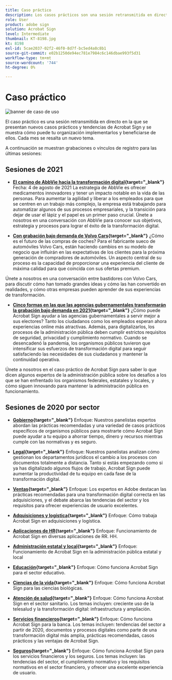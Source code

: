 ```yaml
---
title: Caso práctico
description: Los casos prácticos son una sesión retransmitida en directo en la que se presentan nuevos casos prácticos y tendencias de Acrobat Sign y se muestra cómo puede su organización implementarlos y beneficiarse de ellos
role: User
product: adobe sign
solution: Acrobat Sign
level: Intermediate
thumbnail: KT-8198.jpg
kt: 8198
exl-id: 5cae2037-02f2-46f0-8d7f-bc5ed4a8c8b1
source-git-commit: e02b1250de94ec781e7984c6c146dbae993f5d31
workflow-type: tm+mt
source-wordcount: '744'
ht-degree: 0%

---
```


# Caso práctico

![banner de caso de uso](../assets/UCSC_Rebrand.png)

El caso práctico es una sesión retransmitida en directo en la que se presentan nuevos casos prácticos y tendencias de Acrobat Sign y se muestra cómo puede tu organización implementarlos y beneficiarse de ellos. Cada mes se resalta un nuevo tema.

A continuación se muestran grabaciones o vínculos de registro para las últimas sesiones:

## Sesiones de 2021

* **[El camino de AbbVie hacia la transformación digital](https://use-case-showcase-with-abbvie.joinus.adobeevents.com/){target="_blank"}**
Fecha: 4 de agosto de 2021 La estrategia de AbbVie es ofrecer medicamentos innovadores y tener un impacto notable en la vida de las personas. Para aumentar la agilidad y liberar a los empleados para que se centren en un trabajo más complejo, la empresa está trabajando para automatizar algunos de sus procesos empresariales, y la transición para dejar de usar el lápiz y el papel es un primer paso crucial. Únete a nosotros en una conversación con AbbVie para conocer sus objetivos, estrategia y procesos para lograr el éxito de la transformación digital.

* **[Con grabación bajo demanda de Volvo Cars](https://gateway.on24.com/wcc/eh/2172296/lp/2963219/adobe-sign-use-case-showcase%3A-featuring-volvo-cars/){target="_blank"}**
¿Cómo es el futuro de las compras de coches? Para el fabricante sueco de automóviles Volvo Cars, están haciendo cambios en su modelo de negocio que influirán en las expectativas de los clientes para la próxima generación de compradores de automóviles. Un aspecto central de su proceso es la capacidad de proporcionar una experiencia del cliente de máxima calidad para que coincida con sus ofertas premium.

Únete a nosotros en una conversación entre bastidores con Volvo Cars, para discutir cómo han tomado grandes ideas y cómo las han convertido en realidades, y cómo otras empresas pueden aprender de sus experiencias de transformación.

* **[Cinco formas en las que las agencias gubernamentales transformarán la grabación bajo demanda en 2021](https://gateway.on24.com/wcc/eh/2172296/lp/2790280/5-ways-government-agencies-will-transform-in-2021-/){target="_blank"}**
¿Cómo puede Acrobat Sign ayudar a las agencias gubernamentales a servir mejor a sus electores? Tanto los ciudadanos como los empleados esperan ahora experiencias online más atractivas. Además, para digitalizarlos, los procesos de la administración pública deben cumplir estrictos requisitos de seguridad, privacidad y cumplimiento normativo. Cuando se desencadenó la pandemia, los organismos públicos tuvieron que intensificar sus esfuerzos de transformación digital para seguir satisfaciendo las necesidades de sus ciudadanos y mantener la continuidad operativa.

Únete a nosotros en el caso práctico de Acrobat Sign para saber lo que dicen algunos expertos de la administración pública sobre los desafíos a los que se han enfrentado los organismos federales, estatales y locales, y cómo siguen innovando para mantener la administración pública en funcionamiento.

## Sesiones de 2020 por sector

* **[Gobierno](https://event.on24.com/wcc/r/2790280/7FFF27458A6834FDF8C73C5149637590?partnerref=EXL){target="_blank"}**
Enfoque: Nuestros panelistas expertos abordan las prácticas recomendadas y una variedad de casos prácticos específicos de organismos públicos para mostrarte cómo Acrobat Sign puede ayudar a tu equipo a ahorrar tiempo, dinero y recursos mientras cumple con las normativas y es seguro.

* **[Legal](https://event.on24.com/wcc/r/2634329/292CA0B317E56600A114508CC55376BF?partnerref=EXL){target="_blank"}**
Enfoque: Nuestros panelistas analizan cómo gestionan los departamentos jurídicos el cambio a los procesos con documentos totalmente a distancia. Tanto si estás empezando como si ya has digitalizado algunos flujos de trabajo, Acrobat Sign puede aumentar la productividad de tu equipo en cada fase de la transformación digital.

* **[Ventas](https://acrobat.adobe.com/us/en/business/webinars/adobe-sign-use-case-showcase-sales.html){target="_blank"}**
Enfoque: Los expertos en Adobe destacan las prácticas recomendadas para una transformación digital correcta en las adquisiciones, y el debate abarca las tendencias del sector y los requisitos para ofrecer experiencias de usuario excelentes.

* **[Adquisiciones y logística](https://event.on24.com/wcc/r/2514418/278FB6F16C198E2B866CF487AF9514F6){target="_blank"}**
Enfoque: Cómo trabaja Acrobat Sign en adquisiciones y logística.

* **[Aplicaciones de HR](https://event.on24.com/wcc/r/2351937/D9E34A102F309DFCAF0D07D5192BD66D){target="_blank"}**
Enfoque: Funcionamiento de Acrobat Sign en diversas aplicaciones de RR. HH.

* **[Administración estatal y local](https://event.on24.com/wcc/r/2351937/D9E34A102F309DFCAF0D07D5192BD66D){target="_blank"}**
Enfoque: Funcionamiento de Acrobat Sign en la administración pública estatal y local

* **[Educación](https://event.on24.com/wcc/r/2241711/762243D5EE65DAC44D3AE7BCCD3388A7){target="_blank"}**
Enfoque: Cómo funciona Acrobat Sign para el sector educativo.

* **[Ciencias de la vida](https://event.on24.com/wcc/r/2204781/2C266134D08DDE48E17C77746F192AA6){target="_blank"}**
Enfoque: Cómo funciona Acrobat Sign para las ciencias biológicas.

* **[Atención de salud](https://event.on24.com/wcc/r/2202626/1D60C42BD396AE273CB09CF53F1051BE){target="_blank"}**
Enfoque: Cómo funciona Acrobat Sign en el sector sanitario. Los temas incluyen: creciente uso de la telesalud y la transformación digital: infraestructura y ampliación.

* **[Servicios financieros](https://event.on24.com/wcc/r/2177152/40A4315A5D32F21AFB5EB03E25C15992){target="_blank"}**
Enfoque: Cómo funciona Acrobat Sign para la banca. Los temas incluyen: tendencias del sector a partir de 2020, documentos y procesos digitales como parte de una transformación digital más amplia, prácticas recomendadas, casos prácticos y las ventajas de Acrobat Sign.

* **[Seguros](https://event.on24.com/wcc/r/2162717/1449ED610AD3B545004079728D9AE0F6){target="_blank"}**
Enfoque: Cómo funciona Acrobat Sign para los servicios financieros y los seguros. Los temas incluyen: las tendencias del sector, el cumplimiento normativo y los requisitos normativos en el sector financiero, y ofrecer una excelente experiencia de usuario.
